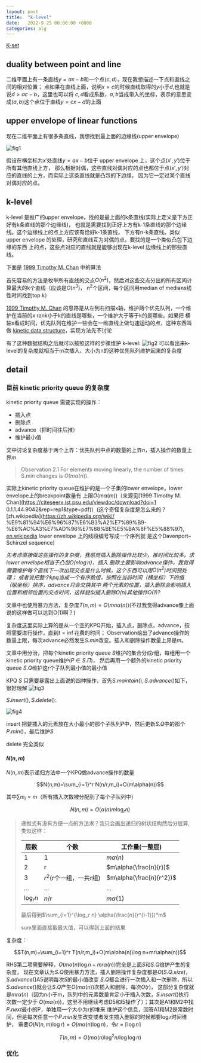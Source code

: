 ```yaml
---
layout: post
title:  "k-level"
date:   2022-9-25 00:00:00 +0800
categories: alg
---
```


[K-set](https://en.wikipedia.org/wiki/K-set_(geometry))

## duality between point and line

二维平面上有一条直线$y=ax-b$和一个点$(c,d)$，现在我想描述一下点和直线之间的相对位置；
点如果在直线上面，说明$x=c$的时候直线取得的$y$小于$d$,也就是说$d>ac-b$，这里也可以将
$c,d$看成系数，$a,b$当成带入的坐标，表示的意思变成$(a,b)$这个点位于直线$y=cx-d$的上面

## upper envelope of linear functions

现在二维平面上有很多条直线，我想找到最上面的边缘线(upper envelope)

![fig1]({{url}}/assets/image/k-level/fig1.svg)

假设在横坐标为$x'$处直线$y=ax-b$位于 upper envelope 上，这个点$(x',y')$位于所有其他直线上方，
那么根据对偶，这些直线对偶对应的点也都位于点$(x',y')$对应的直线的上方，而实际上这条直线就是凸包的下边缘，
因为它一定过某个直线对偶对应的点。

## k-level

k-level 是推广的upper envelope，找的是最上面的k条直线(实际上定义是下方正好有k条直线的那个边缘线)，
也就是需要找到正好上方有k-1条直线的那个边缘线。这个边缘线上的点上方应该有恰好k-1条直线，
下方有n-k条直线。类似upper envelope 的处理，研究和直线互为对偶的点。要找的是一个类似凸包下边缘的东西
上的点，这些点对应的直线就是能够出现在k-level 边缘线上的那些直线。

下面是
[1999 Timothy M. Chan](https://citeseerx.ist.psu.edu/viewdoc/download?doi=10.1.1.44.9042&rep=rep1&type=pdf)
中的算法

首先容易的方法是枚举所有直线的交点$O(n^2)$，然后对这些交点分出的所有区间计算最大的k个直线（应该是$O(n^3)$，
$n^2$个区间，每个区间用median of medians线性时间找到top k）

[1999 Timothy M. Chan](https://citeseerx.ist.psu.edu/viewdoc/download?doi=10.1.1.44.9042&rep=rep1&type=pdf)
的思路是从左到右扫描x轴，维护两个优先队列，一个维护在当前的x rank小于k的直线是哪些，一个维护大于等于k的是哪些。如果把
横轴x看成时间，优先队列在维护一些会在一维直线上做匀速运动的点，这种东西叫做
[kinetic data structure](https://en.wikipedia.org/wiki/Kinetic_data_structure)，实现方法先不讨论

有了这种数据结构之后就可以按照这样的步骤维护 k-level:
![fig2]({{url}}/assets/image/k-level/fig2.jpg)
可以看出来k-level的复杂度就相当于m次插入、大小为n的这种优先队列维护起来的复杂度
## detail

### 目前 kinetic priority queue 的复杂度

kinetic priority queue 需要实现的操作：
- 插入点
- 删除点
- advance（把时间往后推）
- 维护最小值

文中讨论复杂度基于两个上界：优先队列中点的数量的上界$n$，插入操作的数量上界$m$

> Observation 2.1 For elements moving linearly, the number of times S.min changes is $O(m\alpha(n))$.

实际上kinetic priority queue在维护的是一个子集的lower envelope，lower envelope上的breakpoint数量有
上限$O(m\alpha(m))$（来源见[1999 Timothy M. Chan](https://citeseerx.ist.psu.edu/viewdoc/download?doi=1
0.1.1.44.9042&rep=rep1&type=pdf)）(这个奇怪复杂度是怎么来的？[zh.wikipedia](https://zh.wikipedia.org/wiki/
%E9%81%94%E6%96%87%E6%B3%A2%E7%89%B9-%E6%AC%A3%E7%AD%96%E7%88%BE%E5%BA%8F%E5%88%97), [en.wikipedia](
https://en.wikipedia.org/wiki/Davenport%E2%80%93Schinzel_sequence) lower envelope 上的线段编号写成一个序列就
是这个Davenport–Schinzel sequence)

*先考虑直接做这些操作的复杂度，我感觉插入删除操作比较少，推时间比较多。求lower envelope相当于凸包$O(n\log n)$，插入
删除主要影响advance操作，我觉得需要维护每个直线下一次出现交点是什么时候，这个东西可以用$O(n^2)$时间预处理；
或者说把整个kpq当成一个有序数组，按照在当前时间（横坐标）下的值（纵坐标）排序，advance只会交换其中
两个元素的位置，插入删除会影响插入位置和相邻位置的交点时间，这样貌似插入删除$O(n)$其他操作$O(1)$?*

文章中也使用暴力方法，复杂度$T(n,m)=O(mn\alpha(n))$(不过我觉得advance像上面说的这样做可以达到O(1)啊？)

复杂度这里实际上算的是从一个空的KPQ开始，插入点，删除点，advance，按照需要进行操作，直到$t=\inf$花费的时间；
Observation给出了advance操作的数量上限，每次advance必然发生$S.min$改变。插入和删除操作数量上界是$m$。

文章中用分治，把每个kinetic priority queue $S$维护的集合分成$r$组，每组用一个kinetic priority queue维护($P\in S.\Pi$)，
然后再用一个额外的kinetic priority queue $S.Q$维护这r个子队列最小值的最小值

KPQ $S$ 只需要暴露出上面说的四种操作，首先$S.maintain(),S.advance()$如下，很好理解
![fig3]({{url}}/assets/image/k-level/fig3.jpg)

$S.insert(),S.delete()$:

![fig4]({{url}}/assets/image/k-level/fig4.jpg)

insert 把要插入的元素放在大小最小的那个子队列$P$中，然后更新$S.Q$中的那个$P.min()$，最后维护$S$

delete 完全类似

#### $N(n,m)$

$N(n,m)$表示递归方法中一个KPQ做advance操作的数量

$$N(n,m)=\sum_{i=1}^r  N(n/r,m_i)+O(m\alpha(n))$$

其中$\sum m_i=m$（所有插入次数被分配到了每个子队列中）

$$N(n,m)=O(\alpha(n) m\log_r n)$$

> 递推式有没有方便一点的方法求？我只会画出递归的树状结构然后分层算,类似这样：
> 
> |  层数  | 个数  |  工作量(一整层)  |
> |  ----  | ----  | ----  |
> | 1  | 1 | $m\alpha(n)$ |
> | 2  | r | $m\alpha(\frac{n}{r})$ |
> | 3  | $r^2$(r个一组，一共r组) | $m\alpha(\frac{n}{r^2})$ |
> |...|...|...|
> | $\log_r n$  | $n/r$ | $m\alpha(1)$ |
> 
> 最后得到$\sum_{i=1}^{\log_r n} \alpha(\frac{n}{r^{i-1}})*m$
> 
> sum里面直接取最大值，可以得到上面的结果

复杂度：

$$T(n,m)=\sum_{i=1}^r  T(n/r,m_i)+O(m\alpha(n)\log n+mr\alpha(n))$$

RHS第二项需要解释，$O(m\alpha(n)\log n+mr\alpha(n))$完全是上面$S$和$S.Q$维护产生的复杂度，
现在文章认为$S.Q$使用暴力方法，插入删除操作复杂度都是$O(S.Q.size)$，$S.advance()$A5说明每次$S$的最小值改变
$S.Q$都会进行一次插入和一次删除，所以$S.advance()$就会让$S.Q$产生$O(m\alpha(n))$次插入和删除，每次$O(r)$，
这部分复杂度就是$mr\alpha(n)$（因为n小于m，队列中的元素数量肯定小于插入次数，$S.insert()$执行次数一定少于
$O(m\alpha(n))$，这里不用继续考虑D5和I5操作了）；其次是A1和M2中找$P.next$最小的P，单独用一个大小为r的堆来
维护这个信息，回答A1和M2是常数时间，但是每次任意一个$P.min$发生改变或者发生插入删除的时候都要$\log r$时间维护，
需要$O(N(n,m)\log r)=O(m\alpha(n)\log n)$，令$r=\lceil \log n\rceil$

$$T(n,m)=O(m\alpha(n)\log^2 n/\log \log n)$$

### 优化

